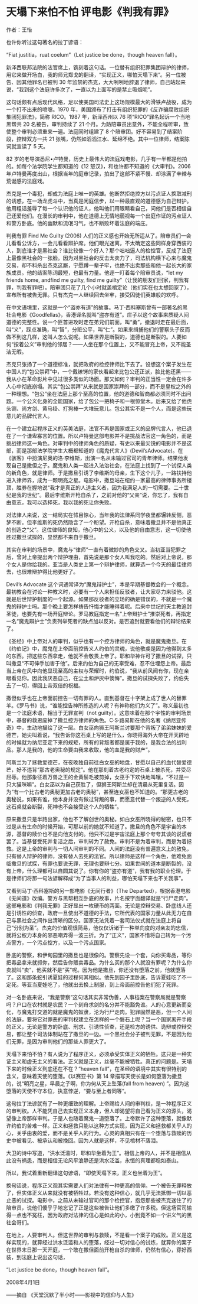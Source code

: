 # 天塌下来怕不怕 评电影《判我有罪》

作者：王怡

也许你听过这句著名的拉丁谚语：

“Fiat justitia，ruat coelum”（Let justice be done，though heaven fall）。

新泽西联邦法院的法官席上，镌刻着这句话。一位替有组织犯罪集团辩护的律师，用它来做开场白，我的师兄郑戈的翻译，“实现正义，哪怕天塌下来”。另一位被告、因其他罪名已被判 30 年监禁的杰克，大大咧咧地辞退了律师，自己站起来说，“我到这个法庭许多次了，一直以为上面写的是禁止吸烟呢”。

这句话颇有点后现代风格，足以使美国司法史上这场规模最大的滑铁卢战役，成为一个打不出来的喷嚏。1970 年，美国颁布了打击有组织犯罪的《反诈骗腐败组织集团犯罪法》，简称 RICO。1987 年，新泽西州以 76 项“RICO”罪名起诉一个当地黑帮共 20 名被告，审判持续了 21 个月。为防陪审员出意外，不能全程听审，致使整个审判必须重来一遍。法庭同时组建了 8 个陪审团。好不容易到了结案阶段，控辩双方一共 21 张嘴，仍然如滔滔江水、延绵不绝。其中一位律师，结案陈词就宣读了 5 天。

82 岁的老导演悉尼•卢特曼，历史上最伟大的法庭戏电影，几乎有一半都是他拍的。如每个法学院学生都知道的《12 怒汉》，和也许都不知道的《大审判》。2006 年卢特曼再度出山，根据当年的庭审记录，拍出了这部不紧不慢、却涂满了辛辣与荒诞感的法庭戏。

杰克是一个毒犯，却成为法庭上唯一的英雄。他断然拒绝控方以污点证人换取减刑的诱惑，在一场龙虎斗中，当真是闲庭信步，以一种最直观的道德感为自己辩护。他用粗话羞辱了每一个认识他的证人，他叫他们用眼睛看自己，问他们是否相信自己还爱他们。在漫长的审判中，他在道德上无情地藐视每一个出庭作证的污点证人和警方卧底。他的幽默和流氓习气，也不断败坏着法庭的端庄。


判我有罪 Find Me Guilty (2006)
人们的正义感也开始无所适从了。陪审员们一会儿看看公诉方，一会儿看看辩护席。他们眼光迷离，不太确定这些同样身穿西装的人，到底谁才是黑社会？谁比较像一个好人？那个咄咄逼人的检控官，反成了法庭上最像黑社会的一张脸。因为对黑社会的反击太卖力了，司法机构横下心来与魔鬼交易，却不料杀出杰克这厮，宁愿蹲一辈子牢，也绝不出卖那些和他一起长大的家族成员。他的结案陈词最短，也最有力量。他逐一盯着每个陪审员说，“let my friends home, andfind me guilty, find me guilty”（让我的朋友们回家，判我有罪，判我有罪吧）。陪审团只花了几个小时就盖棺定论（他们实在也太想回家了），宣布所有被告无罪。只有杰克一人继续回去坐牢，接受囚徒们英雄般的欢呼。

在中文语境里，这就是一个“盗亦有道”的故事。马丁·西科塞斯曾有一部著名的黑社会电影《Goodfellas》，香港译名就叫“盗亦有道”。庄子以这个故事来质疑人间道德的完整性。说一个匪首进攻时走在弟兄们前面，叫“勇”，撤退时走在最后面，叫“义”，踩点准确，叫“智”，分赃公平，叫“仁”。如果来缉捕他们的警察头子反而做不到这几样，这叫人怎么说呢。如果世界是断裂的，道德也是断裂的。人要如何“按着公义”审判他的邻居？——人坐在那个位置上，又不能冒充上帝，又不能圣洁无暇。

杰克只张扬了一个道德标准，就把政府的检控律师比下去了。设想这个案子发生在中国人的“包公崇拜”中，一个戴镣铐的家伙看起来比包公还正派，脸比他还黑——我从小在革命影片中见过很多类似的场面。那又如何？审判的正当性一定会在许多人心中彻底崩塌。其实“包公崇拜”从来就是国家崇拜的一部分，而不是皇权之外的一种理想。“包公”坐在法庭上那个至高的位置，他的道德和智商都必须同时不出问题。一个公义化身的全能国家，给了包公一把椅子和一根惊堂木。后来又给了他虎头铡、尚方剑、黄马褂、打狗棒一大堆玩意儿。包公其实不是一个人，而是这些玩意儿的品牌代言人。

在一个建立起程序正义的英美法庭，法官不再是国家或正义的品牌代言人，他已退在了一个谦卑寡言的位置。所以卢特曼这部电影并不是挑战法官这一角色的，而是挑战律师这一角色。对审判中的律师角色的质疑，有史以来最尖锐的电影并不是这部，而是那部法学院学生大概都知道的《魔鬼代言人》(Devil’sAdvocate)。在《骇客》中扮演尼奥的洛·李维斯，出演一名从未输过官司的青年律师。结果他发现自己是撒但之子。魔鬼和人类一起进入法治社会，在法庭上找到了一个试探人类的新角色，就是律师。于是撒旦引诱了李维斯的母亲，生下这个儿子，一路扶持他进入律师界，成为一颗明亮之星。电影中，撒旦站在纽约一家最高的律师事务所楼顶，胜券在握地说“我才是真正的人道主义者，因为我满足人的一切需要。二十世纪是我的世纪”。最后李维斯开枪自杀了，之前对他的“父亲”说，你忘了，我有自由意志，我可以选择死，我以我的死让你失败。

对法律人来说，这一结局实在怵目惊心，当年我的法律系同学夜里都辗转反侧，恶梦不断。但李维斯的死仍然隐含了一个盼望。开枪自杀，意味着撒旦并不是他真正的创造之“父”。这位律师的良知，他心中的公义，以及他的自由意志，这一切使他胜过撒旦试探的，显然都不来自于撒旦。

其实在审判的场景中，魔鬼与“律师”一直有着微妙的角色交叉。当初亚当犯罪之后，曾对上帝提出两个辩护理由，首先说是那个女人叫我吃的。然后对上帝说，那个女人是你给我的。亚当是人类史上第一个辩护律师，就算选一个今天的最佳律师去，也很难辩护得比他更好了。

Devil’s Advocate 这个词通常译为“魔鬼辩护士”，本是早期基督教会的一个概念。最初教会在讨论一种教义时，必要有一个人来担任反驳者，让大家尽力来驳他。这就是后世辩护制度的一个起源。如果那反驳者的立场的确是错误的，不就是一个魔鬼的辩护士吗。那个晚上要怎样祷告忏悔才能睡得着呢。后来中世纪的天主教追封圣徒，也要先有一场开庭辩论。罗马教庭指定一名“上帝辩护士”推崇死者，再指定一名“魔鬼辩护士”负责列举死者的缺点加以反对。是否追封就要看他们的辩论结果了。

《圣经》中上帝对人的审判，似乎也有一个控方律师的角色，就是魔鬼撒旦。在《约伯记》中，魔鬼在上帝面前控告义人约伯的灵魂，说他敬虔是因为他得到太多的东西。把这些东西拿走，他就不会敬畏上帝了。耶和华神许可了撒旦的试探，只叫撒旦“不可伸手加害于他”。后来约伯为自己的无辜受难，忍不住埋怨上帝。最后当上帝在风中向他显现至高的主权与荣耀时，约伯说，“我从前风闻有你，现在亲眼看见你。因此我厌恶自己，在尘土和炉灰中懊悔”。撒旦的试探失败了，约伯失去了一切，得回上帝双倍的祝福。

撒但似乎也在上帝面前控告一切有罪的人。直到基督在十字架上成了世人的替罪羊。《罗马书》说，“谁能控告神所拣选的人呢？有神称他们为义了”。称义最初也是一个法庭术语，相当于无罪宣判（not guilty）。这意味着在那个宇性的审判场景中，基督的救恩废掉了撒旦控方律师的角色。C·S·路易斯在他的名著《纳尼亚传奇》中，生动地描绘了这一层。白女巫向狮王阿斯兰讨要那个背叛了弟弟妹妹的爱德芒，她尖叫着说，“我告诉你这石桌上写的是什么，你晓得海外大帝在开天辟地的时候就为纳尼亚定下来的规矩，所有的背叛者都是属于我的，是我合法的战利品。那人是我的，他的生命要由我来收取，他的血是我的财产”。

阿斯兰为了拯救爱德芒，在夜晚独自前往白女巫的地盘，甘愿以自己的血代替爱德芒，好不违背“那古老奥秘的规定”。他在那刻着古老约定的石桌上被杀死，并受尽屈辱。他那象征着万兽之王的金黄鬃毛被剪掉，女巫手下欢快地叫嚷，“不过是一只大猫咪嘛”。白女巫以为自己获胜了，但狮王阿斯兰却在清晨从死里复活。因为“有一个比古老的奥秘更加古老的奥秘”，甚至连女巫也不知道的。“那更古老的奥秘说，如果有谁，他本身并没有做过背叛的事，而愿意代替一个叛逆的人受死，这石桌就会断裂，死神也不会接受这个人的牺牲”。

原来撒旦只是半路出家，他也不了解创世的奥秘。如白女巫所晓得的秘密，也只不过是从有生命的时候开始，可那以前的她就不知道了。撒旦的角色不是宇宙的本源，基督的赎价也不是向他支付的。他只不过是宇宙法庭上那个夸夸其谈的说谎者罢了。当基督受死并复活之后，审判转为了赦免。审判不是为着审判，而是为着拯救。这是上帝的审判与一切人间审判的不同。人间的法庭没有普遍意义上的赦免，只有替人辩护的律师，没有替人去死的法官。所以律师是这样一个角色，他难免面临撒旦的试探，有罪也要说无罪，无理也要辩七分。如果世间的道本是断裂的，没有上帝，什么理都可以自圆其说了。你有你的“盗亦有道”，我有我的职业伦理。于是律师们将那一句法谚解释成“为了当事人的利益，哪怕天塌下来也不关我事”。

又看到马丁·西科塞斯的另一部电影《无间行者》（The Departed），根据香港电影《无间道》改编。警方与黑帮相互卧底的故事，片名按字面翻译就是“行尸走肉”。这部电影和《判我无罪》正好显出一枚硬币的两面。无论是控辩交易、卧底线人还是引诱性的侦查，政府一旦使出不道德的手法，它所代表的国家力量从此无力在自己与黑社会之间作出清晰的区分。国家无法凭着一套司法仪式就在法庭上将自己“分别为圣”。杰克的价值观很简易，他仅仅诉诸于一种单向度的对亲友的忠信，就将公权力本身的邪恶嘲弄得一波三折。为了“正义”，国家不惜将自己转为一个污点警方，一个污点控方，以及一个污点国家。

卧底的警察，和伊甸园里的撒旦也是很像的。警察先设一个套，向你买毒品，等你把毒品拿来就抓你，然后告你贩卖毒品。为什么买的那个人就没有罪呢？为什么你卖就叫“卖”，他买就不是“买”呢。因为他是撒旦，你还没有堕落之前，他就堕落了。这和那条蛇引诱夏娃的过程何其相似。他先到园子里卧底，告诉夏娃吃了不一定死。等亚当夏娃吃了，他就出去换上制服，到上帝面前控告他们犯了死罪。

对一名卧底来说，“我是警察”这句话其实非常伪善，人事档案在警察局就是警察吗？户口在农村就是农民？一个刻舟求剑的名分并不能豁免谁。人的心意更新而变化，与魔鬼打交道的就是魔鬼的奴隶，沦为行尸走肉。犯罪固然是恶，但一个人间的法庭，要将它对罪恶的审判权建立在怎样的一个磐石上呢？当一个国家离开手段的正义，无论是警方的卧底、刑求、引诱性侦查，还是检方的诱供、诡辩或控辩交易，都让整个司法体制站在了撒旦的一边。一个黑社会分子被判无罪，不是因为他们无罪，是因为审判他们的那些人罪更大了。

天塌下来怕不怕？有人说为了程序正义，必须承受实体正义的牺牲。这只是一种实证主义和虚无主义的看法。正义就是正义，丝毫不能被牺牲。真正的问题是。天塌下来的时候正义到底还在不在？“heaven fall”，在圣经的语境中其实有很特别的含义，意味着天使的堕落。《以赛亚书》第 14 章描写天使长是如何堕落为撒旦的，说“明亮之星，早晨之子啊，你为何从天上坠落(fall from heaven) ”。因为这堕落的天使不守本位，执意悖逆，“要与至上者同等”。

这句拉丁法谚就有了一种更细致的理解。上帝赐给人间的审判权，是一种程序正义的审判权。人不能凭自己去实现正义本身，但人却渴望将自己看为正义的源头，渴望像上帝那样审判。于是人也随着魔鬼一道堕落了。上帝默许了这种堕落，就像默许约伯的苦难一样。正义和拯救只能以这种方式实现，因为正义和拯救都关乎人的心，关乎由衷的爱，而不是关乎人的行为。心灵的真相只有在一个堕落与救赎的历史中被看见、被承认和被挽回。因为人就是这样，不见棺材不落泪。

大卫的诗中写道，“洪水泛滥时，耶和华坐着为王”。相信上帝的人，并不是相信从此没有祸患，而是相信无论风平浪静还是洪水泛滥，永恒的真理都稳如泰山。

所以，我试着重新翻译这句谚语，“即使天塌下来，正义也坐着为王”。

换句话说，程序正义观其实需要人们对法律有一种更高的信仰。一个被告无罪释放了，但实体正义从来就没有被牺牲过。若没有这种信心，就几乎无法抵御一切以恶止恶的试探。电影中，之前从未输过官司的那个检控官，抱怨那些被杰克迷住了的陪审员，说他们傻乎乎地忘记了正是这些被告让他们多缴了许多税。但这场官司输得一点也不冤枉，因为政府对法律的信心是如此的小，小到竟不如一个讲义气的黑社会哥们。

在地上，人要审判人。但这世界的审判与救赎，不是看一个案子的成败。正义是这样实现的，就算经过洪水泛滥和人的堕落，经过一切对信心的试炼，就算你的案子在世界末日那一天开庭，一个敢在撒但面前开枪自杀的律师，仍然有信心，穿好西装，到法庭上说出这句话，

“Let justice be done，though heaven fall”。

 

2008年4月1日

——摘自 《天堂沉默了半小时——影视中的信仰与人生》
